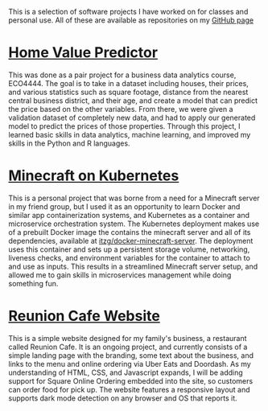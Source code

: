 This is a selection of software projects I have worked on for classes and personal use. All of these are available as repositories on my [GitHub page](https://github.com/adeebsal)

# [Home Value Predictor](https://github.com/adeebsal/homevaluepredictor)
This was done as a pair project for a business data analytics course, ECO4444. The goal is to take in a dataset including houses, their prices, and various statistics such as square footage, distance from the nearest central business district, and their age, and create a model that can predict the price based on the other variables. From there, we were given a validation dataset of completely new data, and had to apply our generated model to predict the prices of those properties. Through this project, I learned basic skills in data analytics, machine learning, and improved my skills in the Python and R languages.

# [Minecraft on Kubernetes](https://github.com/adeebsal/minecraft-kubernetes)
This is a personal project that was borne from a need for a Minecraft server in my friend group, but I used it as an opportunity to learn Docker and similar app containerization systems, and Kubernetes as a container and microservice orchestration system. The Kubernetes deployment makes use of a prebuilt Docker image the contains the minecraft server and all of its dependencies, available at [itzg/docker-minecraft-server](https://github.com/itzg/docker-minecraft-server). The deployment uses this container and sets up a persistent storage volume, networking, liveness checks, and environment variables for the container to attach to and use as inputs. This results in a streamlined Minecraft server setup, and allowed me to gain skills in microservices management while doing something fun. 

# [Reunion Cafe Website](https://github.com/adeebsal/reunioncafe-website)

This is a simple website designed for my family's business, a restaurant called Reunion Cafe. It is an ongoing project, and currently consists of a simple landing page with the branding, some text about the business, and links to the menu and online ordering via Uber Eats and Doordash. As my understanding of HTML, CSS, and Javascript expands, I will be adding support for Square Online Ordering embedded into the site, so customers can order food for pick up. The website features a responsive layout and supports dark mode detection on any browser and OS that reports it. 